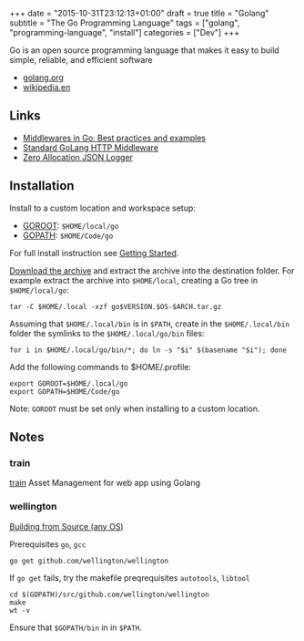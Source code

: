 +++
date = "2015-10-31T23:12:13+01:00"
draft = true
title = "Golang"
subtitle = "The Go Programming Language"
tags = ["golang", "programming-language", "install"]
categories = ["Dev"]
+++

Go is an open source programming language that makes it easy to build simple,
reliable, and efficient software

* [golang.org](https://golang.org/)
* [wikipedia.en](https://en.wikipedia.org/wiki/Go_%28programming_language%29)

## Links

* [Middlewares in Go: Best practices and examples](https://www.nicolasmerouze.com/middlewares-golang-best-practices-examples/)
* [Standard GoLang HTTP Middleware](https://gomiddleware.github.io/)
* [Zero Allocation JSON Logger](https://github.com/rs/zerolog#pretty-logging)

## Installation

Install to a custom location and workspace setup:

* [GOROOT](https://golang.org/doc/install#tarball): `$HOME/local/go`
* [GOPATH](https://golang.org/doc/code.html#GOPATH): `$HOME/Code/go`

For full install instruction see [Getting Started](https://golang.org/doc/install).

[Download the archive](https://golang.org/dl/) and extract the archive into the destination folder.
For example extract the archive into `$HOME/local`, creating a Go tree in `$HOME/local/go`:

    tar -C $HOME/.local -xzf go$VERSION.$OS-$ARCH.tar.gz

Assuming that `$HOME/.local/bin` is in `$PATH`,
create in the `$HOME/.local/bin` folder the symlinks to the `$HOME/.local/go/bin` files:

    for i in $HOME/.local/go/bin/*; do ln -s "$i" $(basename "$i"); done

Add the following commands to $HOME/.profile:

    export GOROOT=$HOME/.local/go
    export GOPATH=$HOME/Code/go

Note: `GOROOT` must be set only when installing to a custom location.


## Notes

### train
[train](https://github.com/shaoshing/train) Asset Management for web app using Golang

### wellington

[Building from Source (any OS)](http://getwt.io/docs/install/)

Prerequisites `go`, `gcc`

    go get github.com/wellington/wellington

If `go get` fails, try the makefile preqrequisites `autotools`, `libtool`

    cd $(GOPATH)/src/github.com/wellington/wellington
    make
    wt -v

Ensure that `$GOPATH/bin` in in `$PATH`.
